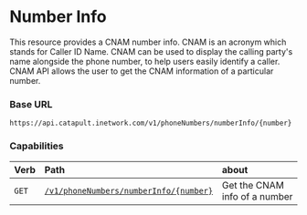 # Number Info
This resource provides a CNAM number info. CNAM is an acronym which stands for Caller ID Name. CNAM can be used to display the calling party's name alongside the phone number, to help users easily identify a caller. CNAM API allows the user to get the CNAM information of a particular number.

### Base URL
`https://api.catapult.inetwork.com/v1/phoneNumbers/numberInfo/{number}`

### Capabilities

| Verb                         | Path                                                       | about                         |
|:-----------------------------|:-----------------------------------------------------------|:------------------------------|
| <code class="get">GET</code> | [`/v1/phoneNumbers/numberInfo/{number}`](getNumberInfo.md) | Get the CNAM info of a number |
